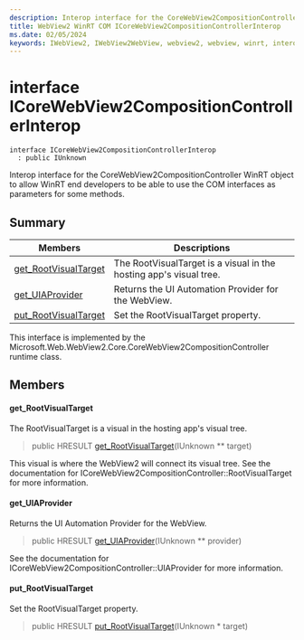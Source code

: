 ```yaml
---
description: Interop interface for the CoreWebView2CompositionController WinRT object to allow WinRT end developers to be able to use the COM interfaces as parameters for some methods.
title: WebView2 WinRT COM ICoreWebView2CompositionControllerInterop
ms.date: 02/05/2024
keywords: IWebView2, IWebView2WebView, webview2, webview, winrt, interop, edge, ICoreWebView2, ICoreWebView2Controller, browser control, edge html, ICoreWebView2CompositionControllerInterop
---
```


# interface ICoreWebView2CompositionControllerInterop

```
interface ICoreWebView2CompositionControllerInterop
  : public IUnknown
```

Interop interface for the CoreWebView2CompositionController WinRT object to allow WinRT end developers to be able to use the COM interfaces as parameters for some methods.

## Summary

 Members                        | Descriptions
--------------------------------|---------------------------------------------
[get_RootVisualTarget](#get_rootvisualtarget) | The RootVisualTarget is a visual in the hosting app's visual tree.
[get_UIAProvider](#get_uiaprovider) | Returns the UI Automation Provider for the WebView.
[put_RootVisualTarget](#put_rootvisualtarget) | Set the RootVisualTarget property.

This interface is implemented by the Microsoft.Web.WebView2.Core.CoreWebView2CompositionController runtime class.

## Members

#### get_RootVisualTarget

The RootVisualTarget is a visual in the hosting app's visual tree.

> public HRESULT [get_RootVisualTarget](#get_rootvisualtarget)(IUnknown ** target)

This visual is where the WebView2 will connect its visual tree. See the documentation for ICoreWebView2CompositionController::RootVisualTarget for more information.

#### get_UIAProvider

Returns the UI Automation Provider for the WebView.

> public HRESULT [get_UIAProvider](#get_uiaprovider)(IUnknown ** provider)

See the documentation for ICoreWebView2CompositionController::UIAProvider for more information.

#### put_RootVisualTarget

Set the RootVisualTarget property.

> public HRESULT [put_RootVisualTarget](#put_rootvisualtarget)(IUnknown * target)

